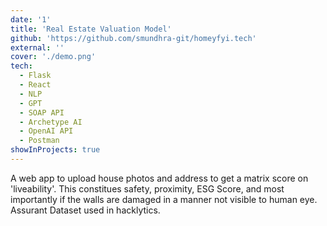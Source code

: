 ```yaml
---
date: '1'
title: 'Real Estate Valuation Model'
github: 'https://github.com/smundhra-git/homeyfyi.tech'
external: ''
cover: './demo.png'
tech:
  - Flask 
  - React
  - NLP
  - GPT
  - SOAP API
  - Archetype AI
  - OpenAI API
  - Postman
showInProjects: true
---
```


A web app to upload house photos and address to get a matrix score on 'liveability'. This constitues safety, proximity, ESG Score, and most importantly if the walls are damaged in a manner not visible to human eye. Assurant Dataset used in hacklytics.
